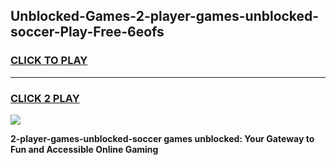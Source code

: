 
## Unblocked-Games-2-player-games-unblocked-soccer-Play-Free-6eofs
<h3>
<a href="https://premium76.site?title=2-player-games-unblocked-soccer&ref=20A">CLICK TO PLAY</a></h3>
<hr>

<h3>
<a href="https://premium76.site?title=2-player-games-unblocked-soccer&ref=20A">CLICK 2 PLAY</a>
  
</h3>

<a href="https://premium76.site?title=2-player-games-unblocked-soccer&ref=20A"><img src="https://clearcache.store/games.png"></a>


**2-player-games-unblocked-soccer games unblocked: Your Gateway to Fun and Accessible Online Gaming**
